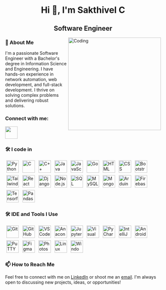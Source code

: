 

<h1 align="center">Hi 👋, I'm Sakthivel C</h1>

<h2 align="center">Software Engineer</h2>
<img align="right" alt="Coding" width="300" src="https://camo.githubusercontent.com/7de37139d0b4c1ce40865e799b446c0e963a3dd8fb68d239707237c40604fa3d/68747470733a2f2f63646e2e6472696262626c652e636f6d2f75736572732f3733303730332f73637265656e73686f74732f363538313234332f6176656e746f2e676966">

### 💫 About Me

I'm a passionate Software Engineer with a Bachelor's degree in Information Science and Engineering. I have hands-on experience in network automation, web development, and full-stack development. I thrive on solving complex problems and delivering robust solutions.




<h3 align="left">Connect with me:</h3>
<a href="https://www.linkedin.com/in/c-sakthivel/" target="blank"><img align="center" src="https://cdn.jsdelivr.net/gh/devicons/devicon@latest/icons/linkedin/linkedin-original.svg" height="40" /></a>

   
             
          

      
          



### 🛠 I code in

<p align="left">
  <img src="https://cdn.jsdelivr.net/gh/devicons/devicon/icons/python/python-original.svg" alt="Python" width="40" style="vertical-align:top; margin:4px">
  <img src="https://cdn.jsdelivr.net/gh/devicons/devicon/icons/c/c-original.svg" alt="C" width="40" style="vertical-align:top; margin:4px">
  <img src="https://cdn.jsdelivr.net/gh/devicons/devicon/icons/cplusplus/cplusplus-original.svg" alt="C++" width="40" style="vertical-align:top; margin:4px">
  <img src="https://cdn.jsdelivr.net/gh/devicons/devicon/icons/java/java-original.svg" alt="Java" width="40" style="vertical-align:top; margin:4px">
  <img src="https://cdn.jsdelivr.net/gh/devicons/devicon/icons/javascript/javascript-original.svg" alt="JavaScript" width="40" style="vertical-align:top; margin:4px">
  <img src="https://cdn.jsdelivr.net/gh/devicons/devicon@latest/icons/go/go-original-wordmark.svg" alt="Go" width="40" style="vertical-align:top; margin:4px">
  <img src="https://cdn.jsdelivr.net/gh/devicons/devicon/icons/html5/html5-original.svg" alt="HTML" width="40" style="vertical-align:top; margin:4px">
  <img src="https://cdn.jsdelivr.net/gh/devicons/devicon/icons/css3/css3-original.svg" alt="CSS" width="40" style="vertical-align:top; margin:4px">
  <img src="https://cdn.jsdelivr.net/gh/devicons/devicon/icons/bootstrap/bootstrap-original.svg" alt="Bootstrap" width="40" style="vertical-align:top; margin:4px">
  <img src="https://cdn.jsdelivr.net/gh/devicons/devicon/icons/tailwindcss/tailwindcss-original.svg" alt="Tailwind CSS" width="40" style="vertical-align:top; margin:4px">
  <img src="https://cdn.jsdelivr.net/gh/devicons/devicon/icons/react/react-original.svg" alt="React" width="40" style="vertical-align:top; margin:4px">
  <img src="https://cdn.jsdelivr.net/gh/devicons/devicon/icons/django/django-plain.svg" alt="Django" width="40" style="vertical-align:top; margin:4px">
  <img src="https://cdn.jsdelivr.net/gh/devicons/devicon/icons/nodejs/nodejs-original-wordmark.svg" alt="Node.js" width="40" style="vertical-align:top; margin:4px">
  <img src="https://cdn.jsdelivr.net/gh/devicons/devicon/icons/azuresqldatabase/azuresqldatabase-original.svg" alt="SQL" width="40" style="vertical-align:top; margin:4px">
  <img src="https://cdn.jsdelivr.net/gh/devicons/devicon/icons/mysql/mysql-original-wordmark.svg" alt="MySQL" width="40" style="vertical-align:top; margin:4px">
  <img src="https://cdn.jsdelivr.net/gh/devicons/devicon/icons/mongodb/mongodb-original.svg" alt="MongoDB" width="40" style="vertical-align:top; margin:4px">
  <img src="https://cdn.jsdelivr.net/gh/devicons/devicon/icons/arduino/arduino-original.svg" alt="Arduino" width="40" style="vertical-align:top; margin:4px">
  <img src="https://cdn.jsdelivr.net/gh/devicons/devicon/icons/firebase/firebase-original.svg" alt="Firebase" width="40" style="vertical-align:top; margin:4px">
  <img src="https://cdn.jsdelivr.net/gh/devicons/devicon/icons/tensorflow/tensorflow-original.svg" alt="Tensorflow" width="40" style="vertical-align:top; margin:4px">
  <img src="https://cdn.jsdelivr.net/gh/devicons/devicon/icons/pandas/pandas-original.svg" alt="Pandas" width="40" style="vertical-align:top; margin:4px">
</p>

### 🛠 IDE and Tools I Use

<p align="left">
  <img src="https://cdn.jsdelivr.net/gh/devicons/devicon/icons/git/git-original.svg" alt="Git" width="40" style="vertical-align:top; margin:4px">
  <img src="https://cdn.jsdelivr.net/gh/devicons/devicon/icons/github/github-original.svg" alt="GitHub" width="40" style="vertical-align:top; margin:4px">
  <img src="https://cdn.jsdelivr.net/gh/devicons/devicon/icons/vscode/vscode-original.svg" alt="VSCode" width="40" style="vertical-align:top; margin:4px">
  <img src="https://cdn.jsdelivr.net/gh/devicons/devicon/icons/anaconda/anaconda-original.svg" alt="Anaconda" width="40" style="vertical-align:top; margin:4px">
  <img src="https://cdn.jsdelivr.net/gh/devicons/devicon/icons/jupyter/jupyter-original-wordmark.svg" alt="Jupyter" width="40" style="vertical-align:top; margin:4px">
  <img src="https://cdn.jsdelivr.net/gh/devicons/devicon/icons/visualstudio/visualstudio-original.svg" alt="Visual Studio" width="40" style="vertical-align:top; margin:4px">
  <img src="https://cdn.jsdelivr.net/gh/devicons/devicon/icons/pycharm/pycharm-original.svg" alt="PyCharm" width="40" style="vertical-align:top; margin:4px">
  <img src="https://cdn.jsdelivr.net/gh/devicons/devicon/icons/intellij/intellij-original.svg" alt="IntelliJ IDEA" width="40" style="vertical-align:top; margin:4px">
  <img src="https://cdn.jsdelivr.net/gh/devicons/devicon/icons/androidstudio/androidstudio-original.svg" alt="Android Studio" width="40" style="vertical-align:top; margin:4px">
  <img src="https://cdn.jsdelivr.net/gh/devicons/devicon/icons/putty/putty-original.svg" alt="PuTTY" width="40" style="vertical-align:top; margin:4px">
  <img src="https://cdn.jsdelivr.net/gh/devicons/devicon/icons/figma/figma-original.svg" alt="Figma" width="40" style="vertical-align:top; margin:4px">
  <img src="https://cdn.jsdelivr.net/gh/devicons/devicon/icons/photoshop/photoshop-plain.svg" alt="Photoshop" width="40" style="vertical-align:top; margin:4px">
  <img src="https://cdn.jsdelivr.net/gh/devicons/devicon/icons/linux/linux-original.svg" alt="Linux" width="40" style="vertical-align:top; margin:4px">
  <img src="https://cdn.jsdelivr.net/gh/devicons/devicon/icons/windows11/windows11-original.svg" alt="Windows" width="40" style="vertical-align:top; margin:4px">
  <!--
   <img src="https://cdn.jsdelivr.net/gh/devicons/devicon/icons/linkedin/linkedin-original.svg" alt="LinkedIn" width="40" style="vertical-align:top; margin:4px">
  <img src="https://cdn.jsdelivr.net/gh/devicons/devicon/icons/chrome/chrome-original.svg" alt="Chrome" width="40" style="vertical-align:top; margin:4px">
  <img src="https://cdn.jsdelivr.net/gh/devicons/devicon/icons/google/google-original.svg" alt="Google" width="40" style="vertical-align:top; margin:4px">
  -->
  
  
  
</p>

### 📫 How to Reach Me

Feel free to connect with me on [LinkedIn](https://linkedin.com/in/c-sakthivel/) or shoot me an [email](mailto:sakthi1904s@gmail.com). I'm always open to discussing new projects, ideas, or opportunities!
